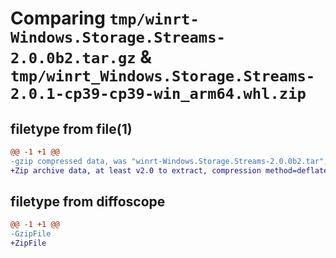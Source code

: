 # Comparing `tmp/winrt-Windows.Storage.Streams-2.0.0b2.tar.gz` & `tmp/winrt_Windows.Storage.Streams-2.0.1-cp39-cp39-win_arm64.whl.zip`

## filetype from file(1)

```diff
@@ -1 +1 @@
-gzip compressed data, was "winrt-Windows.Storage.Streams-2.0.0b2.tar", last modified: Sat Dec  2 18:25:47 2023, max compression
+Zip archive data, at least v2.0 to extract, compression method=deflate
```

## filetype from diffoscope

```diff
@@ -1 +1 @@
-GzipFile
+ZipFile
```

